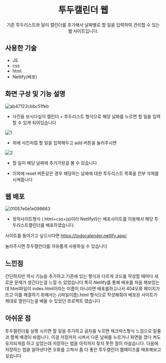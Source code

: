 <h1 align="middle">투두캘린더 웹</h2>

<p align="middle">기존 투두리스트와 달리 캘린더를 추가해서 날짜별로 할 일을 입력하여 관리할 수 있는 웹 사이트입니다.</p>

## 사용한 기술
- JS
- css
- html
- Netlify(배포)


## 화면 구성 및 기능 설명
![ab47122cbbc51feb](https://user-images.githubusercontent.com/71076450/139391097-3656cdb9-10d8-4d47-8763-169fc20d4a0d.JPG)

- 사진을 보시다싶이 캘린더 + 투두리스트 형식으로 해당 날짜를 누르면 할 일을 입력 할 수 있게 되어있습니다

![1](https://user-images.githubusercontent.com/71076450/139391065-60f0d647-ae35-46a3-8719-23caa08228ca.JPG)

- 위에 사진처럼  할 일을 입력해두고 add 버튼을 눌러주시면

![2](https://user-images.githubusercontent.com/71076450/139391018-a25eb3a9-f3aa-4378-98b1-394387564806.JPG)

- 할 일이 해당 날짜에 추가가된걸 볼 수 있습니다


- 이외에 reset 버튼같은 경우 해당하는 날짜에 대한 투두리스트 목록을 전부 삭제를 시켜줍니다


## 웹 배포
![01057e0e1e098663](https://user-images.githubusercontent.com/71076450/139391123-af99d723-72a8-4cd2-8fc8-91bce3a40262.JPG)

- 정적사이트형식 ( html+css+js)이라 Netlify라는 배포사이트를 이용해서 해당 투두리스트캘린더를 배포하였습니다.

사이트를 들어가고 싶으시다면
https://todocalender.netlify.app/

눌러주시면 투두캘린더를 자유롭게 사용하실 수 있습니다

## 느낀점
간단하지만 역시 기능을 추가하고 기존에 있는 형식과 다르게 코드를 작성할 때마다 새로운 문제가 생긴다는걸 느낄 수 있었습니다
특히 Netlify를 통해 배포를 처음 해보았는데 html파일이 index.html이라는 이름이 아니라면 배포를하고나서 404오류 페이지가 뜨고
이를 해결하기 위해서는 /(파일이름).html 형식으로 작성해줘야 배포된 사이트가 제대로 열린다는걸 배울 수 있었던 프로젝트 였습니다

## 아쉬운 점
투두캘린더를 실행 시키면 할 일을 추가하고 글자를 누르면 체크박스형식 느낌으로 밑줄과 함께 배경이 바뀝니다.
이걸 저장까지 시켜서 다른 날짜를 누르거나 화면을 껐다 켜도 유지되게끔 하고 싶었는데
저장하는 법을 아직까지 찾지 못한 점이 아쉽습니다.
다음에 저장하는 법을 알아낸다면 오류를 고쳐서 좀 더 좋은 투두캘린더 웹페이즈를 배포해보고싶습니다
